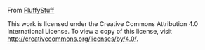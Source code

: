 From [FluffyStuff](https://github.com/FluffyStuff/riichi-mahjong-tiles)

This work is licensed under the Creative Commons Attribution 4.0 International License. To view a copy of this license, visit http://creativecommons.org/licenses/by/4.0/.
